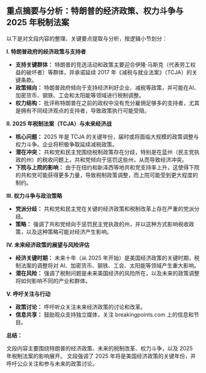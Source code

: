 ## 重点摘要与分析：特朗普的经济政策、权力斗争与 2025 年税制法案

以下是对文段内容的整理、关键要点提取与分析，按逻辑小节划分：

**I. 特朗普政府的经济政策与支持者**

*   **支持关键群体：** 特朗普的竞选活动和政策主要迎合伊隆·马斯克（代表劳工权益的破坏者）等群体，并承诺延续 2017 年《减税与就业法案》（TCJA）的关键条款。
*   **政策倾向：** 特朗普政府倾向于支持经济利好企业、减税等政策，并可能在AI、加密货币、钢铁、工会和太阳能等领域进行税制调整。
*   **权力结构：**  批评称特朗普在之前的政权中没有充分雇佣足够多的支持者，尤其是拥有不同经济观点的支持者，导致政策执行可能受阻。

**II. 2025 年税制法案（TCJA）与未来经济战**

*   **核心问题：**  2025 年是 TCJA 的关键年份，届时或将面临大规模的政策调整与权力斗争。企业将积极争取延续减税政策。
*   **潜在冲突：**  共和党和民主党围绕税制政策存在分歧，特别是在蓝州（民主党执政的州）的税收问题上，共和党倾向于惩罚这些州，从而导致经济冲突。
*    **下院与上院的影响：** 由于在纽约和新泽西等地共和党支持率上升，这使得下院的共和党可能获得更多力量，导致税制政策调整，而上院可能受到更大程度的制约。

**III. 权力斗争与政治策略**

*   **党派分歧：**   共和党和民主党在关键的经济政策和税制改革上存在严重的党派分歧。
*    **策略：**   强调了共和党倾向于惩罚民主党执政的州，并以这种方式影响税收政策，以及这种策略可能对经济产生影响。

**IV.  未来经济政策的展望与风险评估**

*   **经济关键时期：**  未来十年（从 2025 年开始）是美国经济政策的关键时期，税制法案的调整将对 AI、加密货币、钢铁、工会、太阳能等领域产生重大影响。
*    **潜在风险：**  强调了税制问题是未来美国经济的风险所在，以及未来的政策调整将如何影响不同的产业和群体。

**V.  呼吁关注与行动**

*    **政策讨论：**  呼吁听众关注未来经济政策的讨论和改革。
*   **信息共享：**   鼓励观众支持独立媒体，关注 breakingpoints.com 上的信息和节目。

**总结：**

文段内容主要围绕特朗普的经济政策、未来的税制改革、权力斗争，以及 2025 年税制法案的影响展开。 文段强调了 2025 年将是美国经济政策的关键年份，并呼吁公众关注和参与未来的政策讨论。